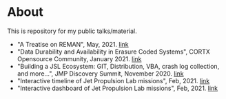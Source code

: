 # About
This is repository for my public talks/material.

- "A Treatise on REMAN", May, 2021. [link](https://quarktetra.github.io/presentations/ReManModel/ReMan_model.html)
- "Data Durability and Availability in Erasure Coded Systems", CORTX Opensource Community, January 2021. [link](https://quarktetra.github.io/presentations/CortxDurabilityAvailability/presentation.html)
- "Building a JSL Ecosystem: GIT, Distribution, VBA, crash log collection, and more...", JMP Discovery Summit, November 2020. [link](https://quarktetra.github.io/presentations/JmpDiscovery2020/jslecosystem.html)
- "Interactive timeline of Jet Propulsion Lab missions", Feb, 2021. [link](https://quarktetra.github.io/presentations/jplMissionsTimeline/jplMissionsTimeline.html)
- "Interactive dashboard of Jet Propulsion Lab missions", Feb, 2021. [link](https://tetraquark.shinyapps.io/jpl_missions_dashboard/)






